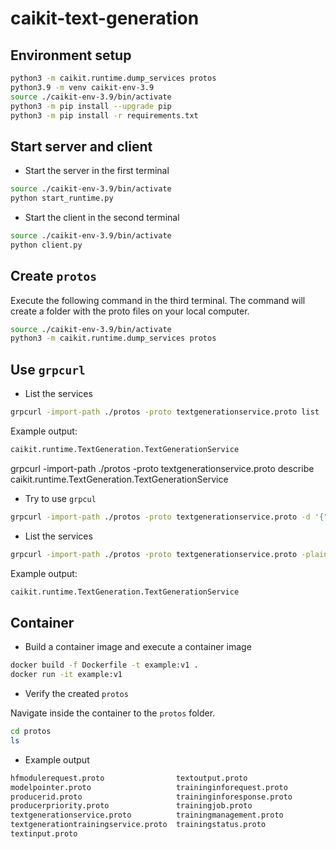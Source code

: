 # caikit-text-generation

## Environment setup

```sh 
python3 -m caikit.runtime.dump_services protos
python3.9 -m venv caikit-env-3.9
source ./caikit-env-3.9/bin/activate
python3 -m pip install --upgrade pip
python3 -m pip install -r requirements.txt
```

## Start server and client

* Start the server in the first terminal

```sh
source ./caikit-env-3.9/bin/activate
python start_runtime.py
```

* Start the client in the second terminal

```sh
source ./caikit-env-3.9/bin/activate
python client.py
```

## Create `protos`

Execute the following command in the third terminal.
The command will create a folder with the proto files on your local computer.

```sh
source ./caikit-env-3.9/bin/activate
python3 -m caikit.runtime.dump_services protos
```

## Use `grpcurl`

* List the services

```sh
grpcurl -import-path ./protos -proto textgenerationservice.proto list
```

Example output:

```sh
caikit.runtime.TextGeneration.TextGenerationService
```

grpcurl -import-path ./protos -proto textgenerationservice.proto describe caikit.runtime.TextGeneration.TextGenerationService

* Try to use `grpcul`

```sh
grpcurl -import-path ./protos -proto textgenerationservice.proto -d '{"text_input":{"text":"I am not"}}' -plaintext localhost:8085 caikit.runtime.TextGeneration.TextGenerationService/HfModulePredict
```

* List the services

```sh
grpcurl -import-path ./protos -proto textgenerationservice.proto -plaintext localhost:8085 list
```

Example output:

```sh
caikit.runtime.TextGeneration.TextGenerationService
```

## Container

* Build a container image and execute a container image

```sh
docker build -f Dockerfile -t example:v1 .
docker run -it example:v1
```

* Verify the created `protos`

Navigate inside the container to the `protos` folder.

```sh
cd protos
ls
```

* Example output

```sh
hfmodulerequest.proto                textoutput.proto
modelpointer.proto                   traininginforequest.proto
producerid.proto                     traininginforesponse.proto
producerpriority.proto               trainingjob.proto
textgenerationservice.proto          trainingmanagement.proto
textgenerationtrainingservice.proto  trainingstatus.proto
textinput.proto
```


